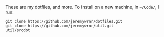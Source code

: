 These are my dotfiles, and more. To install on a new machine, in `~/Code/`, I run:

    git clone https://github.com/jeremywrnr/dotfiles.git
    git clone https://github.com/jeremywrnr/util.git
    util/srcdot
